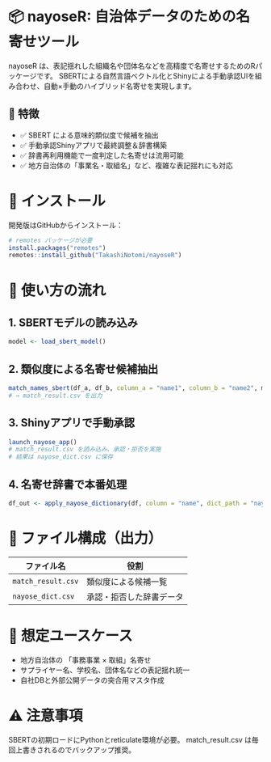 # 📦 nayoseR: 自治体データのための名寄せツール
nayoseR は、表記揺れした組織名や団体名などを高精度で名寄せするためのRパッケージです。
SBERTによる自然言語ベクトル化とShinyによる手動承認UIを組み合わせ、自動×手動のハイブリッド名寄せを実現します。

## 🚀 特徴
- ✅ SBERT による意味的類似度で候補を抽出
- ✅ 手動承認Shinyアプリで最終調整＆辞書構築
- ✅ 辞書再利用機能で一度判定した名寄せは流用可能
- ✅ 地方自治体の「事業名・取組名」など、複雑な表記揺れにも対応

# 🔧 インストール
開発版はGitHubからインストール：

```r
# remotes パッケージが必要
install.packages("remotes")
remotes::install_github("TakashiNotomi/nayoseR")
```
# 📘 使い方の流れ
## 1. SBERTモデルの読み込み
```r
model <- load_sbert_model()
```
## 2. 類似度による名寄せ候補抽出
```r
match_names_sbert(df_a, df_b, column_a = "name1", column_b = "name2", model)
# → match_result.csv を出力
```
## 3. Shinyアプリで手動承認
```r
launch_nayose_app()
# match_result.csv を読み込み、承認・拒否を実施
# 結果は nayose_dict.csv に保存
```
## 4. 名寄せ辞書で本番処理
```r
df_out <- apply_nayose_dictionary(df, column = "name", dict_path = "nayose_dict.csv")
```

# 📁 ファイル構成（出力）
| ファイル名 | 役割 |
| ---- | ---- |
| `match_result.csv` | 類似度による候補一覧 |
| `nayose_dict.csv` | 承認・拒否した辞書データ |

# 🧠 想定ユースケース
- 地方自治体の 「事務事業 × 取組」名寄せ
- サプライヤー名、学校名、団体名などの表記揺れ統一
- 自社DBと外部公開データの突合用マスタ作成

# ⚠️ 注意事項
SBERTの初期ロードにPythonとreticulate環境が必要。
match_result.csv は毎回上書きされるのでバックアップ推奨。
